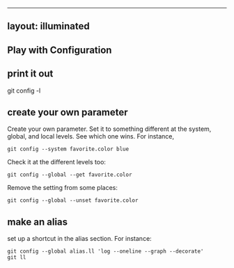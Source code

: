 -----
layout: illuminated
-----

## Play with Configuration

## print it out

   git config -l

## create your own parameter
Create your own parameter. Set it to something different at the system,
global, and local levels. See which one wins.
For instance,

    git config --system favorite.color blue

Check it at the different levels too:

    git config --global --get favorite.color

Remove the setting from some places:

    git config --global --unset favorite.color

## make an alias
set up a shortcut in the alias section. For instance:

    git config --global alias.ll 'log --oneline --graph --decorate'
    git ll


